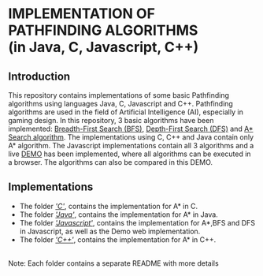 IMPLEMENTATION OF <br/>PATHFINDING ALGORITHMS<br/> (in Java, C, Javascript, C++)
======================================================================

Introduction
----------------------------------------------------------------------
This repository contains implementations of some basic Pathfinding algorithms
using languages Java, C, Javascript and C++. Pathfinding algorithms are used in the
field of Artificial Intelligence (AI), especially in gaming design. In this repository,
3 basic algorithms have been implemented: [Breadth-First Search (BFS)](http://en.wikipedia.org/wiki/Breadth-first_search), 
[Depth-First Search (DFS)](http://en.wikipedia.org/wiki/Depth-first_search) and 
[A* Search algorithm](http://en.wikipedia.org/wiki/A*_search_algorithm). The implementations using C, C++
and Java contain only A* algorithm. The Javascript implementations contain all 3 algorithms and a live [DEMO](http://dimosr.github.io/Pathfinding) has been implemented, where all algorithms can be executed in a browser. The algorithms can also be compared in this DEMO.

Implementations
---------------------------------------------------------------------------------------------------
* The folder [*'C'*](https://github.com/dimosr7/Pathfinding/tree/master/C), contains the implementation for A* in C.
* The folder [*'Java'*](https://github.com/dimosr7/Pathfinding/tree/master/Java), contains the implementation for A* in Java.
* The folder [*'Javascript'*](https://github.com/dimosr7/Pathfinding/tree/master/Javascript), contains the implementation for A*,BFS and DFS in Javascript, as well as the Demo web implementation.
* The folder [*'C++'*](https://github.com/dimosr7/Pathfinding/tree/master/C++), contains the implementation for A* in C++.

<br/>
Note: Each folder contains a separate README with more details
